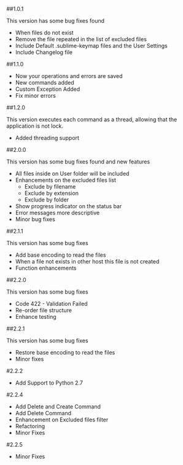 ##1.0.1

This version has some bug fixes found

* When files do not exist
* Remove the file repeated in the list of excluded files
* Include Default <platform>.sublime-keymap files and the User Settings
* Include Changelog file

##1.1.0

* Now your operations and errors are saved
* New commands added
* Custom Exception Added
* Fix minor errors

##1.2.0

This version executes each command as a thread, allowing that the application is not lock.

* Added threading support

##2.0.0

This version has some bug fixes found and new features

* All files inside on User folder will be included
* Enhancements on the excluded files list
  - Exclude by filename
  - Exclude by extension
  - Exclude by folder
* Show progress indicator on the status bar
* Error messages more descriptive
* Minor bug fixes

##2.1.1

This version has some bug fixes

* Add base encoding to read the files
* When a file not exists in other host this file is not created
* Function enhancements

##2.2.0

This version has some bug fixes

* Code 422 - Validation Failed
* Re-order file structure
* Enhance testing

##2.2.1

This version has some bug fixes

* Restore base encoding to read the files
* Minor fixes

#2.2.2

* Add Support to Python 2.7

#2.2.4

* Add Delete and Create Command
* Add Delete Command
* Enhancement on Excluded files filter
* Refactoring
* Minor Fixes

#2.2.5

* Minor Fixes
